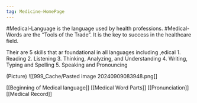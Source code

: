 ```yaml
---
tag: Medicine-HomePage
---
```

#Medical-Language is the language used by health professions. #Medical-Words are the “Tools of the Trade”. It is the key to success in the healthcare field.

Their are 5 skills that ar foundational in all languages including ,edical
	1. Reading
	2. Listening
	3. Thinking, Analyzing, and Understanding
	4. Writing, Typing and Spelling
	5. Speaking and Pronouncing

(Picture)
	![[999_Cache/Pasted image 20240909083948.png]]

[[Beginning of Medical language]]
[[Medical Word Parts]]
[[Pronunciation]]
[[Medical Record]]